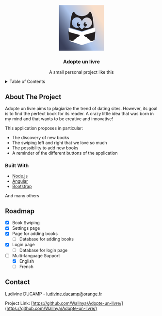 <!-- PROJECT LOGO -->
<br />
<div align="center">
  <a href="https://github.com/othneildrew/Best-README-Template">
    <img src="adopte-un-livre/src/logo_app.png" alt="Logo" width="150" height="150">
  </a>
  <h3 align="center">Adopte un livre</h3>

  <p align="center">
    A small personal project like this
  </p>
</div>



<!-- TABLE OF CONTENTS -->
<details>
  <summary>Table of Contents</summary>
  <ol>
    <li>
      <a href="#about-the-project">About The Project</a>
      <ul>
        <li><a href="#built-with">Built With</a></li>
      </ul>
    </li>
    <li><a href="#roadmap">Roadmap</a></li>
    <li><a href="#contact">Contact</a></li>
  </ol>
</details>



<!-- ABOUT THE PROJECT -->
## About The Project

Adopte un livre aims to plagiarize the trend of dating sites. However, its goal is to find the perfect book for its reader. A crazy little idea that was born in my mind and that wants to be creative and innovative!

This application proposes in particular:
* The discovery of new books
* The swiping left and right that we love so much
* The possibility to add new books
* A reminder of the different buttons of the application

### Built With

* [Node.js](https://nodejs.org/)
* [Angular](https://angular.io/)
* [Bootstrap](https://getbootstrap.com)

And many others

<!-- ROADMAP -->
## Roadmap

- [x] Book Swiping
- [x] Settings page
- [x] Page for adding books
    - [ ] Database for adding books
- [x] Login page
    - [ ] Database for login page
- [ ] Multi-language Support
    - [x] English
    - [ ] French

<!-- CONTACT -->
## Contact

Ludivine DUCAMP - ludivine.ducamp@orange.fr

Project Link: [https://github.com/Wallnya/Adopte-un-livre/](https://github.com/Wallnya/Adopte-un-livre/)
